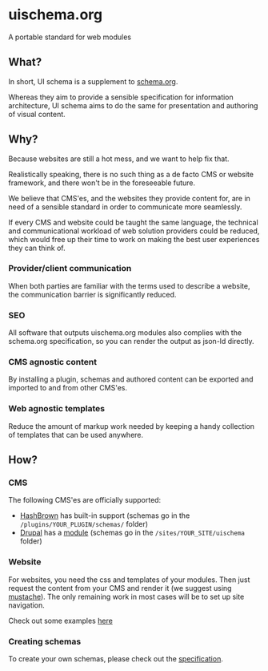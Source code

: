 # uischema.org

A portable standard for web modules

## What?

In short, UI schema is a supplement to [schema.org](http://schema.org).

Whereas they aim to provide a sensible specification for information architecture, UI schema aims to do the same for presentation and authoring of visual content.

## Why?

Because websites are still a hot mess, and we want to help fix that.

Realistically speaking, there is no such thing as a de facto CMS or website framework, and there won't be in the foreseeable future.

We believe that CMS'es, and the websites they provide content for, are in need of a sensible standard in order to communicate more seamlessly.

If every CMS and website could be taught the same language, the technical and communicational workload of web solution providers could be reduced, which would free up their time to work on making the best user experiences they can think of.

### Provider/client communication

When both parties are familiar with the terms used to describe a website, the communication barrier is significantly reduced.

### SEO

All software that outputs uischema.org modules also complies with the schema.org specification, so you can render the output as json-ld directly.

### CMS agnostic content

By installing a plugin, schemas and authored content can be exported and imported to and from other CMS'es.

### Web agnostic templates

Reduce the amount of markup work needed by keeping a handy collection of templates that can be used anywhere.

## How?

### CMS

The following CMS'es are officially supported:

* [HashBrown](https://hashbrowncms.org) has built-in support (schemas go in the `/plugins/YOUR_PLUGIN/schemas/` folder)
* [Drupal](https://drupal.org) has a [module](https://www.drupal.org/project/uischema) (schemas go in the `/sites/YOUR_SITE/uischema` folder)

### Website

For websites, you need the css and templates of your modules. Then just request the content from your CMS and render it (we suggest using [mustache](https://mustache.github.io)). The only remaining work in most cases will be to set up site navigation.

Check out some examples [here](https://uischema.org/examples)

### Creating schemas

To create your own schemas, please check out the [specification](https://uischema.org/specification).
